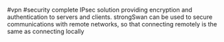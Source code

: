#vpn  #security 
complete IPsec solution providing encryption and authentication to servers and clients. strongSwan can be used to secure communications with remote networks, so that connecting remotely is the same as connecting locally